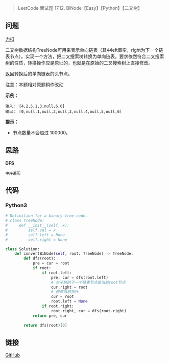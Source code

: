 > LeetCode 面试题 17.12. BiNode【Easy】【Python】【二叉树】

## 问题

[力扣](https://leetcode-cn.com/problems/binode-lcci/)

二叉树数据结构TreeNode可用来表示单向链表（其中left置空，right为下一个链表节点）。实现一个方法，把二叉搜索树转换为单向链表，要求依然符合二叉搜索树的性质，转换操作应是原址的，也就是在原始的二叉搜索树上直接修改。

返回转换后的单向链表的头节点。

注意：本题相对原题稍作改动

**示例：**

```
输入： [4,2,5,1,3,null,6,0]
输出： [0,null,1,null,2,null,3,null,4,null,5,null,6]
```

**提示：**

- 节点数量不会超过 100000。

## 思路

**DFS**

```
中序遍历
```

## 代码

### Python3

```python
# Definition for a binary tree node.
# class TreeNode:
#     def __init__(self, x):
#         self.val = x
#         self.left = None
#         self.right = None

class Solution:
    def convertBiNode(self, root: TreeNode) -> TreeNode:
        def dfs(root):
            pre = cur = root
            if root:
                if root.left:
                    pre, cur = dfs(root.left)
                    # 左子树的下一个链表节点是当前root节点
                    cur.right = root
                    # 修改当前指针
                    cur = root
                    root.left = None
                if root.right:
                    root.right, cur = dfs(root.right)
            return pre, cur
        
        return dfs(root)[0]
```

## 链接

[GitHub](https://github.com/Wonz5130/LeetCode-Solutions/tree/master/solutions/Interview-17.12-BiNode-LCCI)